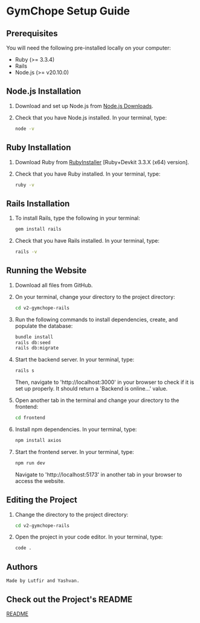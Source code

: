 # GymChope Setup Guide

## Prerequisites

You will need the following pre-installed locally on your computer:
- Ruby (>= 3.3.4)
- Rails
- Node.js (>= v20.10.0)

## Node.js Installation

1. Download and set up Node.js from [Node.js Downloads](https://nodejs.org/en/download/package-manager).

2. Check that you have Node.js installed. In your terminal, type:
    ```sh
    node -v
    ```

## Ruby Installation

1. Download Ruby from [RubyInstaller](https://rubyinstaller.org) [Ruby+Devkit 3.3.X (x64) version].

2. Check that you have Ruby installed. In your terminal, type:
    ```sh
    ruby -v
    ```

## Rails Installation

1. To install Rails, type the following in your terminal:
    ```sh
    gem install rails
    ```

2. Check that you have Rails installed. In your terminal, type:
    ```sh
    rails -v
    ```

## Running the Website

1. Download all files from GitHub.

2. On your terminal, change your directory to the project directory:
    ```sh
    cd v2-gymchope-rails
    ```

3. Run the following commands to install dependencies, create, and populate the database:
    ```sh
    bundle install
    rails db:seed
    rails db:migrate
    ```

4. Start the backend server. In your terminal, type:
    ```sh
    rails s
    ```
   Then, navigate to 'http://localhost:3000' in your browser to check if it is set up properly. It should return a 'Backend is online...' value.

5. Open another tab in the terminal and change your directory to the frontend:
    ```sh
    cd frontend
    ```

6. Install npm dependencies. In your terminal, type:
    ```sh
    npm install axios
    ```

7. Start the frontend server. In your terminal, type:
    ```sh
    npm run dev
    ```
   Navigate to 'http://localhost:5173' in another tab in your browser to access the website.

## Editing the Project

1. Change the directory to the project directory:
    ```sh
    cd v2-gymchope-rails
    ```

2. Open the project in your code editor. In your terminal, type:
    ```sh
    code .
    ```



## Authors

    Made by Lutfir and Yashvan.

## Check out the Project's README

[README](https://docs.google.com/document/d/1KVYnrmgYXj26wk-noyJOIAHwGzqdWxrUDQOvOSWGA-c/edit?usp=sharing)
